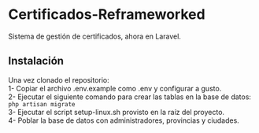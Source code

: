 # Certificados-Reframeworked
Sistema de gestión de certificados, ahora en Laravel.

## Instalación
Una vez clonado el repositorio:  
1- Copiar el archivo .env.example como .env y configurar a gusto.  
2- Ejecutar el siguiente comando para crear las tablas en la base de datos:  
    ```
    php artisan migrate
    ```  
3- Ejecutar el script setup-linux.sh provisto en la raíz del proyecto.  
4- Poblar la base de datos con administradores, provincias y ciudades.
